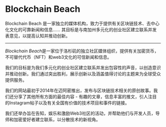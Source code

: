 # Blockchain Beach

Blockchain Beach 是一家独立的媒体机构，致力于提供有关区块链技术、去中心化文化的可靠新闻和信息...... 其目标是与南加州多元化的创业社区建立联系并发表意见，以提高认知并推动创新。

---

*Blockchain Beach*是一家位于洛杉矶的独立社区媒体组织，提供有关加密货币，不可替代代币（NFT）和web3文化的可信新闻和信息。

我们的目标是为我们多元化的创业社区建立联系并发出包容性的声音，以创造意识并推动创新。我们通过突出胜利，展示创新以及涵盖值得讨论的主题来为全球受众提供服务。

我们的网站最初于2014年在迈阿密推出，发布与区块链技术相关的原创故事。我们还分享了其他所有方面的最佳内容 - 有趣的文章，信息丰富的推文，引人注目的Instagram帖子以及有关全国有价值的技术项目和事件的链接。

我们还举办旨在告知，娱乐和激励Web3社区的活动，并帮助他们与开发人员，导师和加密爱好者建立联系，以分散技术的新视角。
